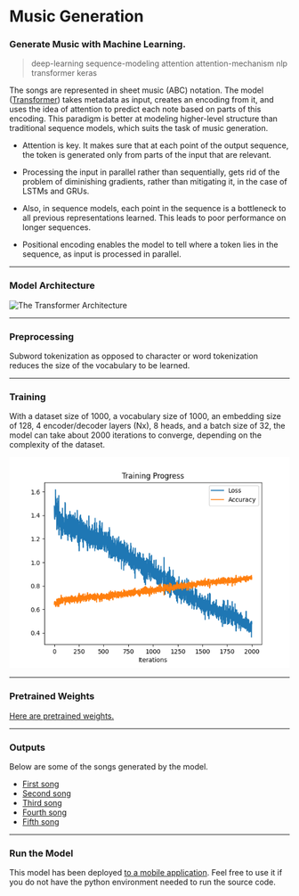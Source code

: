 # Music Generation

### Generate Music with Machine Learning.


> deep-learning sequence-modeling attention attention-mechanism nlp transformer keras


The songs are represented in sheet music (ABC) notation. The model ([Transformer](https://arxiv.org/abs/1706.03762)) takes metadata as input, creates an encoding from it, and uses the idea of attention to predict each note based on parts of this encoding. This paradigm is better at modeling higher-level structure than traditional sequence models, which suits the task of music generation.

- Attention is key. It makes sure that at each point of the output sequence, the token is generated only from parts of the input that are relevant.

- Processing the input in parallel rather than sequentially, gets rid of the problem of diminishing gradients, rather than mitigating it, in the case of LSTMs and GRUs. 

- Also, in sequence models, each point in the sequence is a bottleneck to all previous representations learned. This leads to poor performance on longer sequences.

- Positional encoding enables the model to tell where a token lies in the sequence, as input is processed in parallel.

---
### Model Architecture
![The Transformer Architecture](https://miro.medium.com/max/1252/1*JuGZaZcRtmrtCEPY8qfsUw.png)

---
### Preprocessing
Subword tokenization as opposed to character or word tokenization reduces the size of the vocabulary to be learned.

---
### Training
With a dataset size of 1000, a vocabulary size of 1000, an embedding size of 128, 4 encoder/decoder layers (Nx), 8 heads, and a batch size of 32, the model can take about 2000 iterations to converge, depending on the complexity of the dataset.

![Training](./plots/TrainingProgress.png)

---
### Pretrained Weights
[Here are pretrained weights.](./models/weights.h5)

---
### Outputs
Below are some of the songs generated by the model.

- [First song](./best/song1.wav)
- [Second song](./best/song2.wav)
- [Third song](./best/song3.wav)
- [Fourth song](./best/song4.wav)
- [Fifth song](./best/song5.wav)

---
### Run the Model

This model has been deployed [to a mobile application](https://play.google.com/store/apps/details?id=com.apptasticmobile.composeium). Feel free to use it if you do not have the python environment needed to run the source code.